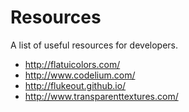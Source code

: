 Resources
=========

A list of useful resources for developers.

 - http://flatuicolors.com/
 - http://www.codelium.com/
 - http://flukeout.github.io/
 - http://www.transparenttextures.com/
